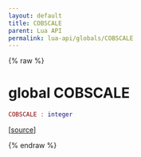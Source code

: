 ```yaml
---
layout: default
title: COBSCALE
parent: Lua API
permalink: lua-api/globals/COBSCALE
---
```


{% raw %}

# global COBSCALE


```lua
COBSCALE : integer
```




[<a href="https://github.com/beyond-all-reason/spring/blob/0a561a37ee97c7883fd3f5a4bc995f9a4f6fdea0/rts/Lua/LuaHandleSynced.cpp#L115-L115" target="_blank">source</a>]


{% endraw %}